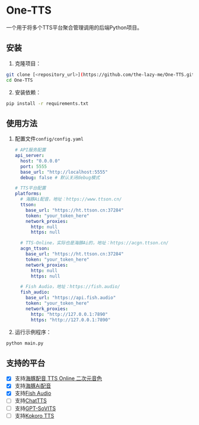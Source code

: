 # One-TTS

一个用于将多个TTS平台聚合管理调用的后端Python项目。

## 安装

1. 克隆项目：
```bash
git clone [<repository_url>](https://github.com/the-lazy-me/One-TTS.git)
cd One-TTS
```

2. 安装依赖：
```bash
pip install -r requirements.txt
```

## 使用方法

1. 配置文件`config/config.yaml`

   ```yaml
   # API服务配置
   api_server:
     host: "0.0.0.0"
     port: 5555
     base_url: "http://localhost:5555"
     debug: false # 默认关闭debug模式
   
   # TTS平台配置
   platforms:
     # 海豚Ai配音，地址：https://www.ttson.cn/
     ttson:
       base_url: "https://ht.ttson.cn:37284"
       token: "your_token_here"
       network_proxies:
         http: null
         https: null
   
     # TTS-Online，实际也是海豚Ai的，地址：https://acgn.ttson.cn/
     acgn_ttson:
       base_url: "https://ht.ttson.cn:37284"
       token: "your_token_here"
       network_proxies:
         http: null
         https: null
   
     # Fish Audio，地址：https://fish.audio/
     fish_audio:
       base_url: "https://api.fish.audio"
       token: "your_token_here"
       network_proxies:
         http: "http://127.0.0.1:7890"
         https: "http://127.0.0.1:7890"
   ```

2. 运行示例程序：
```bash
python main.py
```


## 支持的平台

- [x] 支持[海豚配音 TTS Online 二次元音色](https://www.ttson.cn/?source=thelazy)
- [x] 支持[海豚Ai配音](https://www.ttson.cn/?source=thelazy)
- [x] 支持[Fish Audio](https://fish.audio/zh-CN/discovery/)
- [ ] 支持[ChatTTS](https://github.com/2noise/ChatTTS)
- [ ] 支持[GPT-SoVITS](https://github.com/RVC-Boss/GPT-SoVITS)
- [ ] 支持[Kokoro TTS](https://kokorotts.net/zh)
